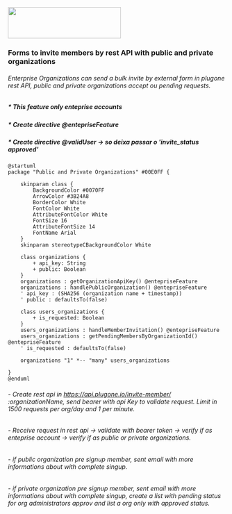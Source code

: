 <img src="https://i.imgur.com/NC8CKKC.png" width="260" height="72" />

### Forms to invite members by rest API with public and private organizations

###### Enterprise Organizations can send a bulk invite by external form in plugone rest API, public and private organizations accept ou pending requests.

##### \* This feature only enteprise accounts

##### \* Create directive @entepriseFeature

##### \* Create directive @validUser -> so deixa passar o 'invite_status approved'

```plantuml
@startuml
package "Public and Private Organizations" #00E0FF {

    skinparam class {
        BackgroundColor #0070FF
        ArrowColor #3B24A8
        BorderColor White
        FontColor White
        AttributeFontColor White
        FontSize 16
        AttributeFontSize 14
        FontName Arial
    }
    skinparam stereotypeCBackgroundColor White

    class organizations {
        + api_key: String
        + public: Boolean
    }
    organizations : getOrganizationApiKey() @entepriseFeature
    organizations : handlePublicOrganization() @entepriseFeature
    ' api_key : (SHA256 (organization name + timestamp))
    ' public : defaultsTo(false)

    class users_organizations {
        + is_requested: Boolean
    }
    users_organizations : handleMemberInvitation() @entepriseFeature
    users_organizations : getPendingMembersByOrganizationId() @entepriseFeature
    ' is_requested : defaultsTo(false)

    organizations "1" *-- "many" users_organizations

}
@enduml
```

###### - Create rest api in https://api.plugone.io/invite-member/ :organizationName, send bearer with api Key to validate request. Limit in 1500 requests per org/day and 1 per minute.

###### - Receive request in rest api -> validate with bearer token -> verify if as enteprise account -> verify if as public or private organizations.

###### - if public organization pre signup member, sent email with more informations about with complete singup.

###### - if private organization pre signup member, sent email with more informations about with complete singup, create a list with pending status for org administrators approv and list a org only with approved status.
